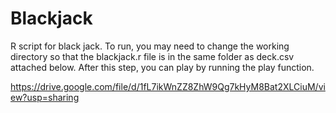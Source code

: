 # Blackjack
R script for black jack. To run, you may need to change the working directory so that the blackjack.r file is in the same folder as deck.csv attached below. After this step, you can play by running the play function.

https://drive.google.com/file/d/1fL7ikWnZZ8ZhW9Qg7kHyM8Bat2XLCiuM/view?usp=sharing

